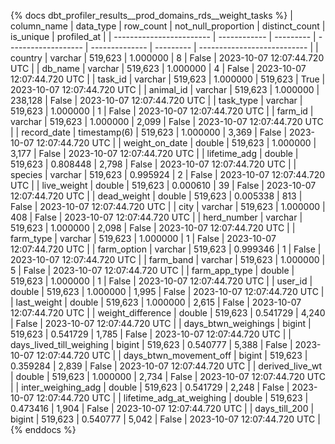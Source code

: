 {% docs dbt_profiler_results__prod_domains_rds__weight_tasks  %}
| column_name              | data_type    | row_count | not_null_proportion | distinct_count | is_unique | profiled_at                 |
| ------------------------ | ------------ | --------- | ------------------- | -------------- | --------- | --------------------------- |
| country                  | varchar      |   519,623 |            1.000000 |              8 |     False | 2023-10-07 12:07:44.720 UTC |
| db_name                  | varchar      |   519,623 |            1.000000 |              4 |     False | 2023-10-07 12:07:44.720 UTC |
| task_id                  | varchar      |   519,623 |            1.000000 |        519,623 |      True | 2023-10-07 12:07:44.720 UTC |
| animal_id                | varchar      |   519,623 |            1.000000 |        238,128 |     False | 2023-10-07 12:07:44.720 UTC |
| task_type                | varchar      |   519,623 |            1.000000 |              1 |     False | 2023-10-07 12:07:44.720 UTC |
| farm_id                  | varchar      |   519,623 |            1.000000 |          2,099 |     False | 2023-10-07 12:07:44.720 UTC |
| record_date              | timestamp(6) |   519,623 |            1.000000 |          3,369 |     False | 2023-10-07 12:07:44.720 UTC |
| weight_on_date           | double       |   519,623 |            1.000000 |          3,177 |     False | 2023-10-07 12:07:44.720 UTC |
| lifetime_adg             | double       |   519,623 |            0.808448 |          2,798 |     False | 2023-10-07 12:07:44.720 UTC |
| species                  | varchar      |   519,623 |            0.995924 |              2 |     False | 2023-10-07 12:07:44.720 UTC |
| live_weight              | double       |   519,623 |            0.000610 |             39 |     False | 2023-10-07 12:07:44.720 UTC |
| dead_weight              | double       |   519,623 |            0.005338 |            813 |     False | 2023-10-07 12:07:44.720 UTC |
| city                     | varchar      |   519,623 |            1.000000 |            408 |     False | 2023-10-07 12:07:44.720 UTC |
| herd_number              | varchar      |   519,623 |            1.000000 |          2,098 |     False | 2023-10-07 12:07:44.720 UTC |
| farm_type                | varchar      |   519,623 |            1.000000 |              1 |     False | 2023-10-07 12:07:44.720 UTC |
| farm_option              | varchar      |   519,623 |            0.999346 |              1 |     False | 2023-10-07 12:07:44.720 UTC |
| farm_band                | varchar      |   519,623 |            1.000000 |              5 |     False | 2023-10-07 12:07:44.720 UTC |
| farm_app_type            | double       |   519,623 |            1.000000 |              1 |     False | 2023-10-07 12:07:44.720 UTC |
| user_id                  | double       |   519,623 |            1.000000 |          1,995 |     False | 2023-10-07 12:07:44.720 UTC |
| last_weight              | double       |   519,623 |            1.000000 |          2,615 |     False | 2023-10-07 12:07:44.720 UTC |
| weight_difference        | double       |   519,623 |            0.541729 |          4,240 |     False | 2023-10-07 12:07:44.720 UTC |
| days_btwn_weighings      | bigint       |   519,623 |            0.541729 |          1,785 |     False | 2023-10-07 12:07:44.720 UTC |
| days_lived_till_weighing | bigint       |   519,623 |            0.540777 |          5,388 |     False | 2023-10-07 12:07:44.720 UTC |
| days_btwn_movement_off   | bigint       |   519,623 |            0.359284 |          2,839 |     False | 2023-10-07 12:07:44.720 UTC |
| derived_live_wt          | double       |   519,623 |            1.000000 |          2,734 |     False | 2023-10-07 12:07:44.720 UTC |
| inter_weighing_adg       | double       |   519,623 |            0.541729 |          2,248 |     False | 2023-10-07 12:07:44.720 UTC |
| lifetime_adg_at_weighing | double       |   519,623 |            0.473416 |          1,904 |     False | 2023-10-07 12:07:44.720 UTC |
| days_till_200            | bigint       |   519,623 |            0.540777 |          5,042 |     False | 2023-10-07 12:07:44.720 UTC |
{% enddocs %}
